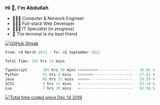 <h3>Hi 👋, I'm Abdullah</h3>

- 👷🏼‍♂️ Computer & Network Engineer
- 👨🏻‍💻 Full-stack Web Developer
- 👨🏻‍💻 IT Specialist (in progress)
- 🖤 The terminal is my best friend

[![GitHub Streak](https://streak-stats.demolab.com?user=al3bad&theme=transparent&date_format=j%20M%5B%20Y%5D)](https://git.io/streak-stats)

<!--START_SECTION:waka-->

```python
From: 04 March 2023 - To: 02 September 2023

Total Time: 293 hrs 14 mins

TypeScript       105 hrs 56 mins >>>>>>>>>----------------   36.05 %
Python           81 hrs 9 mins   >>>>>>>------------------   27.61 %
Java             60 hrs 31 mins  >>>>>--------------------   20.59 %
SCSS             9 hrs 22 mins   >------------------------   03.19 %
Lua              7 hrs 20 mins   >------------------------   02.50 %
```

<!--END_SECTION:waka-->

<p>
  <a href="https://wakatime.com/@ce2a2aac-0d6b-4d65-b864-8a4bcaf12967"><img src="https://wakatime.com/badge/user/ce2a2aac-0d6b-4d65-b864-8a4bcaf12967.svg" alt="Total time coded since Dec 14 2019" /></a>
</p>
